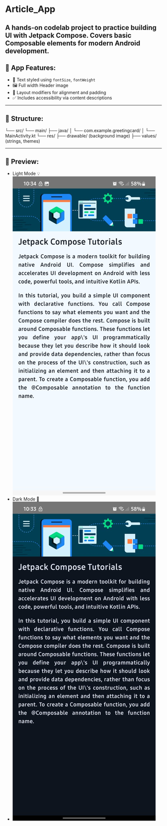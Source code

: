 # Article_App
A hands-on codelab project to practice building UI with Jetpack Compose. Covers basic Composable elements for modern Android development.
---
## 📱 App Features:
- 💬 Text styled using `fontSize`, `fontWeight`
- 🖼️ Full width Header image 
- 🎨 Layout modifiers for alignment and padding
- ✅ Includes accessibility via content descriptions

---
## 📂 Structure:
└── src/
└── main/
├── java/
│ └── com.example.greetingcard/
│ └── MainActivity.kt
└── res/
├── drawable/ (background image)
├── values/ (strings, themes)

---
## 📸 Preview:
- Light Mode 💡 <br>
![Greeting Card Preview](assets/assets1.jpeg) <br>
- Dark Mode 🌙 <br>
- ![Greeting Card Preview](assets/assets2.jpeg) <br>
